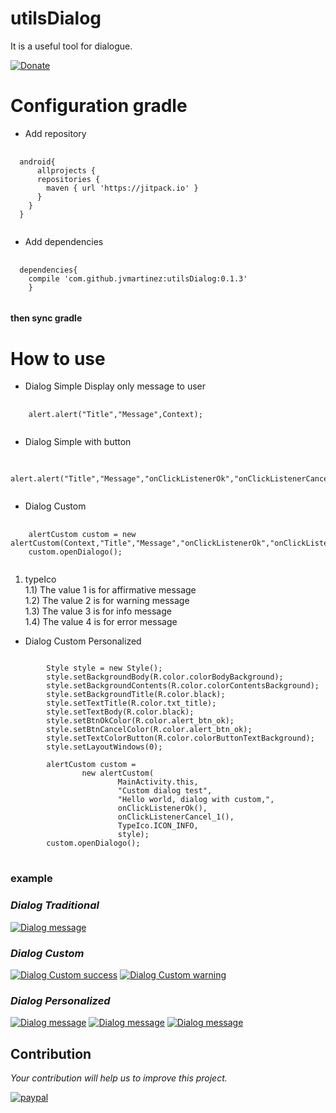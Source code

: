 # utilsDialog
It is a useful tool for dialogue.

[![Donate](https://img.shields.io/badge/Donate-PayPal-green.svg)](https://www.paypal.me/jvmartinez)
# Configuration gradle
* Add repository 
<pre>
  <code>
  android{
      allprojects {
      repositories {        
        maven { url 'https://jitpack.io' }
      }
    }
  }
  </code>
</pre>
* Add dependencies 
<pre>
  <code>
  dependencies{
	compile 'com.github.jvmartinez:utilsDialog:0.1.3'
	}
  </code>
</pre>
#### then sync gradle
# How to use
* Dialog Simple 
Display only message to user
<pre>
  <code>
    alert.alert("Title","Message",Context);
  </code>
</pre>
* Dialog Simple with button
<pre>
  <code>
    alert.alert("Title","Message","onClickListenerOk","onClickListenerCancel",Context);
  </code>
</pre>
* Dialog Custom 

<pre>
  <code>
    alertCustom custom = new alertCustom(Context,"Title","Message","onClickListenerOk","onClickListenerCancel","typeIco");
    custom.openDialogo();
  </code>
</pre>
1) typeIco<br /> 
1.1) The value 1 is for affirmative message<br />
1.2) The value 2 is for warning message<br />
1.3) The value 3 is for info message<br />
1.4) The value 4 is for error message<br />

* Dialog Custom Personalized
<pre>
<code>
        Style style = new Style();
        style.setBackgroundBody(R.color.colorBodyBackground);
        style.setBackgroundContents(R.color.colorContentsBackground);
        style.setBackgroundTitle(R.color.black);
        style.setTextTitle(R.color.txt_title);
        style.setTextBody(R.color.black);
        style.setBtnOkColor(R.color.alert_btn_ok);
        style.setBtnCancelColor(R.color.alert_btn_ok);
        style.setTextColorButton(R.color.colorButtonTextBackground);
        style.setLayoutWindows(0);

        alertCustom custom =
                new alertCustom(
                        MainActivity.this,
                        "Custom dialog test",
                        "Hello world, dialog with custom,",
                        onClickListenerOk(),
                        onClickListenerCancel_1(),
                        TypeIco.ICON_INFO,
                        style);
        custom.openDialogo();
</code>
</pre>
### example
### *Dialog Traditional*
[![Dialog message](img%20/dialogSimple/dialogSimple.png)](img%20/dialogSimple/dialogSimple.png)

### *Dialog Custom*
[![Dialog Custom success](img%20/dialogCustom/CustomDialogButtonOk.png)](img%20/dialogCustom/CustomDialogButtonOk.png)
[![Dialog Custom warning](img%20/dialogCustom/CustomDialog_buntonOk_Cancel.png)](img%20/dialogCustom/CustomDialog_buntonOk_Cancel.png)

### *Dialog Personalized*

[![Dialog message](img%20/dialogCustom/dialog_defautl.png)](img%20/dialogCustom/dialog_defautl.png)
[![Dialog message](img%20/dialogCustom/dialog_ultis_1.png)](img%20/dialogCustom/dialog_ultis_1.png)
[![Dialog message](img%20/dialogCustom/dialog.png)](img%20/dialogCustom/dialog.png)
## Contribution
 *Your contribution will help us to improve this project.*

[![paypal](https://www.paypalobjects.com/en_US/i/btn/btn_donateCC_LG.gif)](https://www.paypal.me/jvmartinez)

